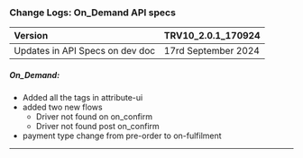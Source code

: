 ### Change Logs: On_Demand API specs

| Version                         | TRV10_2.0.1_170924  |
| :------------------------------ | :------------------ |
| Updates in API Specs on dev doc | 17rd September 2024 |

##### On_Demand:

- Added all the tags in attribute-ui
- added two new flows
  - Driver not found on on_confirm
  - Driver not found post on_confirm
- payment type change from pre-order to on-fulfilment

---
